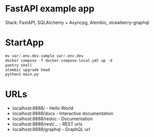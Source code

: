 # FastAPI example app

Stack: FastAPI, SQLAlchemy + Asyncpg, Alembic, strawberry-graphql

# StartApp
```python
mv var/.env.dev.sample var/.env.dev
docker compose -f docker-compose-local.yml up -d
poetry shell
alembic upgrade head
python3 main.py
```

# URLs
- localhost:8888/ - Hello World
- localhost:8888/docs - Interactive documentation
- localhost:8888/redoc - Documentation
- localhost:8888/rest/... - REST urls
- localhost:8888/graphql - GraphQL url

